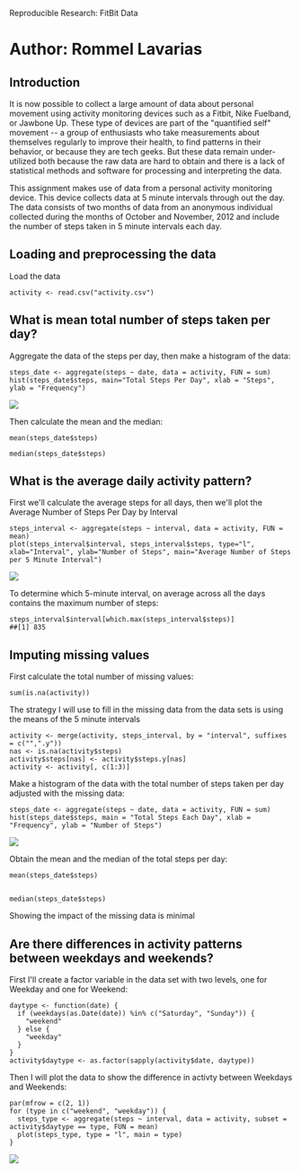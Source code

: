 Reproducible Research: FitBit Data

Author: Rommel Lavarias
================================================================================================================

## Introduction

It is now possible to collect a large amount of data about personal movement using activity monitoring devices such as a Fitbit, Nike Fuelband, or Jawbone Up. These type of devices are part of the "quantified self" movement -- a group of enthusiasts who take measurements about themselves regularly to improve their health, to find patterns in their behavior, or because they are tech geeks. But these data remain under-utilized both because the raw data are hard to obtain and there is a lack of statistical methods and software for processing and interpreting the data.

This assignment makes use of data from a personal activity monitoring device. This device collects data at 5 minute intervals through out the day. The data consists of two months of data from an anonymous individual collected during the months of October and November, 2012 and include the number of steps taken in 5 minute intervals each day.

## Loading and preprocessing the data

Load the data

``` {r}
activity <- read.csv("activity.csv")
```

## What is mean total number of steps taken per day?

Aggregate the data of the steps per day, then make a histogram of the data:
``` {r}
steps_date <- aggregate(steps ~ date, data = activity, FUN = sum)
hist(steps_date$steps, main="Total Steps Per Day", xlab = "Steps", ylab = "Frequency")
```

![](PA1_template_files/figure-html/Repro1.png)

Then calculate the mean and the median:

``` {r}
mean(steps_date$steps)

median(steps_date$steps)

```

## What is the average daily activity pattern?

First we'll calculate the average steps for all days, then we'll plot the Average Number of Steps Per Day by Interval

``` {r}
steps_interval <- aggregate(steps ~ interval, data = activity, FUN = mean)
plot(steps_interval$interval, steps_interval$steps, type="l", xlab="Interval", ylab="Number of Steps", main="Average Number of Steps per 5 Minute Interval")
```

![](PA1_template_files/figure-html/Repro2.png)

To determine which 5-minute interval, on average across all the days contains the maximum number of steps:

``` {r}
steps_interval$interval[which.max(steps_interval$steps)]
##[1] 835
```

## Imputing missing values

First calculate the total number of missing values:

``` {r}
sum(is.na(activity))

```

The strategy I will use to fill in the missing data from the data sets is using the means of the 5 minute intervals 

``` {r}
activity <- merge(activity, steps_interval, by = "interval", suffixes = c("",".y"))
nas <- is.na(activity$steps)
activity$steps[nas] <- activity$steps.y[nas]
activity <- activity[, c(1:3)]
```

Make a histogram of the data with the total number of steps taken per day adjusted with the missing data:

``` {r}
steps_date <- aggregate(steps ~ date, data = activity, FUN = sum)
hist(steps_date$steps, main = "Total Steps Each Day", xlab = "Frequency", ylab = "Number of Steps")
```

![](PA1_template_files/figure-html/Repro2.png)

Obtain the mean and the median of the total steps per day:

``` {r}
mean(steps_date$steps)


median(steps_date$steps)

```

Showing the impact of the missing data is minimal

## Are there differences in activity patterns between weekdays and weekends?

First I'll create a factor variable in the data set with two levels, one for Weekday and one for Weekend:

``` {r}
daytype <- function(date) {
  if (weekdays(as.Date(date)) %in% c("Saturday", "Sunday")) {
    "weekend"
  } else {
    "weekday"
  }
}
activity$daytype <- as.factor(sapply(activity$date, daytype))
```

Then I will plot the data to show the difference in activty between Weekdays and Weekends:

``` {r}
par(mfrow = c(2, 1))
for (type in c("weekend", "weekday")) {
  steps_type <- aggregate(steps ~ interval, data = activity, subset = activity$daytype == type, FUN = mean)
  plot(steps_type, type = "l", main = type)
}
```
![](PA1_template_files/figure-html/Repro4.png)